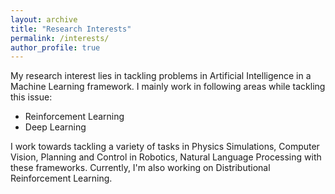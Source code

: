 ```yaml
---
layout: archive
title: "Research Interests"
permalink: /interests/
author_profile: true
---
```


My research interest lies in tackling problems in Artificial Intelligence in a Machine Learning framework. I mainly work in following areas while tackling this issue:
* Reinforcement Learning
* Deep Learning

I work towards tackling a variety of tasks in Physics Simulations, Computer Vision, Planning and Control in Robotics, Natural Language Processing with these frameworks. Currently, I'm also working on Distributional Reinforcement Learning.
